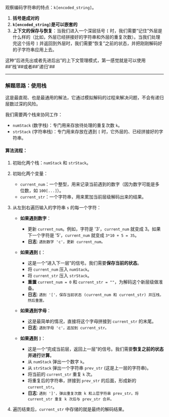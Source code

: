 观察编码字符串的特点：`k[encoded_string]`。

1.  **括号是成对的**
2.  **`k[encoded_string]`是可以嵌套的**
3.  **上下文的保存与恢复**：当我们进入一个深层括号 `[` 时，我们需要“记住”外层是什么样的（比如，外层已经拼接好的字符串和外层的重复次数）。当我们处理完这个括号 `]` 并返回到外层时，我们需要“恢复”之前的状态，并把刚刚解码好的子字符串应用上去。

这种“后进先出或者先进后出”的上下文管理模式，第一感觉就是可以使用##'栈'##或者##'递归'##

---

### 解题思路：使用栈

这是最直观、也是最通用的解法，它通过模拟解码的过程来解决问题，不会有递归层数过深的风险。

我们需要两个栈来协同工作：

*   `numStack` (数字栈)：专门用来存放待处理的重复次数 `k`。
*   `strStack` (字符串栈)：专门用来存放在遇到 `[` 时，它外层的、已经拼接好的字符串。

#### 算法流程：

1.  初始化两个栈：`numStack` 和 `strStack`。
2.  初始化两个变量：
    *   `current_num`：一个整型，用来记录当前遇到的数字（因为数字可能是多位数，如 `100[...]`）。
    *   `current_str`：一个字符串，用来累加当前层级解码出来的结果。
3.  从左到右遍历输入的字符串 `s` 的每一个字符：

    *   **如果遇到数字**：
        *   更新 `current_num`。例如，字符是 '3'，`current_num` 就变成 3。如果下一个字符是 '5'，`current_num` 就变成 `3*10 + 5 = 35`。
        *   **日志**: `遇到数字 'c'，更新 current_num。`

    *   **如果遇到 `[`**：
        *   这是一个“进入下一层”的信号。我们需要**保存当前的状态**。
        *   将 `current_num` 压入 `numStack`。
        *   将 `current_str` 压入 `strStack`。
        *   **重置** `current_num = 0` 和 `current_str = ""`，为解码这个新层级做准备。
        *   **日志**: `遇到 '['，保存当前状态 (current_num 和 current_str) 并压栈，然后重置。`

    *   **如果遇到字母**：
        *   这是最简单的情况，直接将这个字母拼接到 `current_str` 的末尾。
        *   **日志**: `遇到字母 'c'，追加到 current_str。`

    *   **如果遇到 `]`**：
        *   这是一个“完成当前层，返回上一层”的信号。我们需要**恢复之前的状态并进行计算**。
        *   从 `numStack` 弹出一个数字 `k`。
        *   从 `strStack` 弹出一个字符串 `prev_str` (这是上一层的字符串)。
        *   将当前的 `current_str` 重复 `k` 次。
        *   将重复后的字符串，拼接到 `prev_str` 的后面，形成新的 `current_str`。
        *   **日志**: `遇到 ']'，弹出重复次数 k 和上层字符串 prev_str。将 current_str 重复 k 次后与 prev_str 合并。`

4.  遍历结束后，`current_str` 中存储的就是最终的解码结果。

